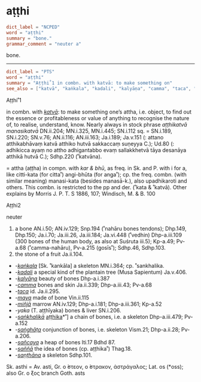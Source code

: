 # aṭṭhi

``` toml
dict_label = "NCPED"
word = "aṭṭhi"
summary = "bone."
grammar_comment = "neuter a"
```

bone.

--------------------

``` toml
dict_label = "PTS"
word = "aṭṭhi"
summary = "Aṭṭhi˚1 in combn. with katvā: to make something on"
see_also = ["katvā", "kaṅkala", "kadali", "kalyāṇa", "camma", "taca", "maya", "miñjā", "saṅkhalikā", "aṭṭhika", "saṅghāṭa", "sañcaya", "saññā", "saṇṭhāna"]
```

Aṭṭhi˚1

in combn. with *[katvā](katvā.md)*: to make something one’s attha, i.e. object, to find out the essence or profitableness or value of anything to recognise the nature of, to realise, understand, know. Nearly always in stock phrase *aṭṭhikatvā manasikatvā* DN.ii.204; MN.i.325, MN.i.445; SN.i.112 sq. = SN.i.189, SN.i.220; SN.v.76; AN.ii.116; AN.iii.163; Ja.i.189; Ja.v.151 (: attano atthikabhāvaṃ katvā atthiko hutvā sakkaccaṃ suṇeyya C.); Ud.80 (: adhikicca ayaṃ no attho adhigantabbo evaṃ sallakkhetvā tāya desanāya atthikā hutvā C.); Sdhp.220 (˚katvāna).

= attha (aṭṭha) in compn. with *kar & bhū*, as freq. in Sk. and P. with i for a, like citti\-kata (for citta˚) angi\-bhūta (for anga˚); cp. the freq. combn. (with similar meaning) manasi\-kata (besides manasā\-k.), also upadhikaroti and others. This combn. is restricted to the pp and der. (˚kata & ˚katvā). Other explains by Morris J. P. T. S 1886, 107; Windisch, M. & B. 100

Aṭṭhi2

neuter

1. a bone AN.i.50; AN.iv.129; Snp.194 (˚nahāru bones tendons); Dhp.149, Dhp.150; Ja.i.70; Ja.iii.26, Ja.iii.184; Ja.vi.448 (˚vedhin) Dhp\-a.iii.109 (300 bones of the human body, as also at Suśruta iii.5); Kp\-a.49; Pv\-a.68 (˚camma\-nahāru), Pv\-a.215 (gosīs˚); Sdhp.46, Sdhp.103.
2. the stone of a fruit Ja.ii.104.

* *\-[kaṅkala](kaṅkala.md)* [Sk. ˚kankāla] a skeleton MN.i.364; cp. ˚sankhalika.
* *\-[kadali](kadali.md)* a special kind of the plantain tree (Musa Sapientum) Ja.v.406.
* *\-[kalyāṇa](kalyāṇa.md)* beauty of bones Dhp\-a.i.387
* *\-[camma](camma.md)* bones and skin Ja.ii.339; Dhp\-a.iii.43; Pv\-a.68
* *\-[taca](taca.md)* id. Ja.ii.295.
* *\-[maya](maya.md)* made of bone Vin.ii.115
* *\-[miñjā](miñjā.md)* marrow AN.iv.129; Dhp\-a.i.181; Dhp\-a.iii.361; Kp\-a.52
* *\-yaka* (T. aṭṭhīyaka) bones & liver SN.i.206.
* *\-[saṅkhalikā](saṅkhalikā.md)* [aṭṭhika](aṭṭhika.md)*˚] a chain of bones, i.e. a skeleton Dhp\-a.iii.479; Pv\-a.152
* *\-[saṅghāṭa](saṅghāṭa.md)* conjunction of bones, i.e. skeleton Vism.21; Dhp\-a.ii.28; Pv\-a.206.
* *\-[sañcaya](sañcaya.md)* a heap of bones Iti.17 Bdhd 87.
* *\-[saññā](saññā.md)* the idea of bones (cp. aṭṭhika˚) Thag.18.
* *\-[saṇṭhāna](saṇṭhāna.md)* a skeleton Sdhp.101.

Sk. asthi = Av. asti, Gr. ο ̓́στεον, ο ̓́στρακον, ἀστράγαλος; Lat. os (\*oss); also Gr. ο ̓́ζος branch Goth. asts

